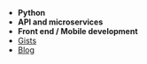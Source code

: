 - **Python**
- **API and microservices**
- **Front end / Mobile development**
- [Gists](https://gist.github.com/a1k89)
- [Blog](https://github.com/a1k89/blog/wiki)
